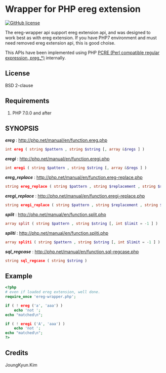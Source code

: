 Wrapper for PHP ereg extension
===============================
[![GitHub license](https://img.shields.io/badge/license-BSD-blue.svg?style=plastic)](https://raw.githubusercontent.com/OOPS-ORG-PHP/ereg-extension-wrapper/master/LICENSE)

The ereg-wrapper api support ereg extension api, and was designed to work best as with ereg extension.
If you have PHP7 environment and must need removed ereg extension api, this is good choise.

This APIs have been implemented using PHP [PCRE (Perl compatible regular expression, preg_*)](http://php.net/manual/en/book.pcre.php) internally.


## License
BSD 2-clause

## Requirements

1. PHP 7.0.0 and after

## SYNOPSIS

***ereg*** : http://php.net/manual/en/function.ereg.php
```php
int ereg ( string $pattern , string $string [, array &$regs ] )
```

***eregi*** : http://php.net/manual/en/function.eregi.php
```php
int eregi ( string $pattern , string $string [, array &$regs ] )
```

***ereg_replace*** : http://php.net/manual/en/function.ereg-replace.php
```php
string ereg_replace ( string $pattern , string $replacement , string $string )
```

***eregi_replace*** : http://php.net/manual/en/function.eregi-replace.php
```php
string eregi_replace ( string $pattern , string $replacement , string $string )
```

***split*** : http://php.net/manual/en/function.split.php
```php
array split ( string $pattern , string $string [, int $limit = -1 ] )
```

***spliti*** : http://php.net/manual/en/function.spliti.php
```php
array spliti ( string $pattern , string $string [, int $limit = -1 ] )
```

***sql_regcase*** : http://php.net/manual/en/function.sql-regcase.php
```php
string sql_regcase ( string $string )
```

## Example
```php
<?php
# even if loaded ereg extension, well done.
require_once 'ereg-wrapper.php';

if ( ! ereg ('a', 'aaa') )
    echo 'not ';
echo "matched\n";

if ( ! eregi ('A', 'aaa') )
    echo 'not ';
echo "matched\n";
?>
```

## Credits
JoungKyun.Kim
